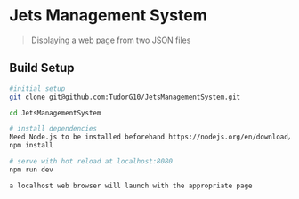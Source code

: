 # Jets Management System

> Displaying a web page from two JSON files

## Build Setup

``` bash
#initial setup
git clone git@github.com:TudorG10/JetsManagementSystem.git

cd JetsManagementSystem

# install dependencies
Need Node.js to be installed beforehand https://nodejs.org/en/download/
npm install

# serve with hot reload at localhost:8080
npm run dev

a localhost web browser will launch with the appropriate page